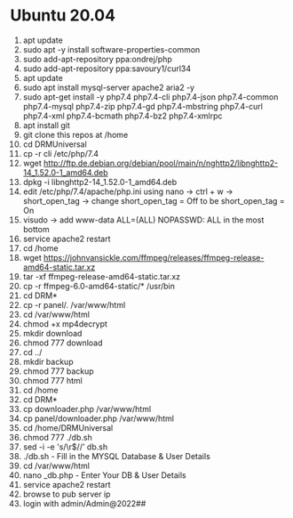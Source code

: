 # Ubuntu 20.04
1. apt update
2. sudo apt -y install software-properties-common
3. sudo add-apt-repository ppa:ondrej/php
4. sudo add-apt-repository ppa:savoury1/curl34
5. apt update
6. sudo apt install mysql-server apache2 aria2 -y
7. sudo apt-get install -y php7.4 php7.4-cli php7.4-json php7.4-common php7.4-mysql php7.4-zip php7.4-gd php7.4-mbstring php7.4-curl php7.4-xml php7.4-bcmath php7.4-bz2 php7.4-xmlrpc
8. apt install git
9. git clone this repos at /home
10. cd DRMUniversal
11. cp -r cli /etc/php/7.4
12. wget http://ftp.de.debian.org/debian/pool/main/n/nghttp2/libnghttp2-14_1.52.0-1_amd64.deb
13. dpkg -i libnghttp2-14_1.52.0-1_amd64.deb
14. edit /etc/php/7.4/apache/php.ini using nano -> ctrl + w -> short_open_tag -> change short_open_tag = Off to be short_open_tag = On 
15. visudo -> add www-data ALL=(ALL) NOPASSWD: ALL in the most bottom
16. service apache2 restart
17. cd /home
18. wget https://johnvansickle.com/ffmpeg/releases/ffmpeg-release-amd64-static.tar.xz
19. tar -xf ffmpeg-release-amd64-static.tar.xz
20. cp -r ffmpeg-6.0-amd64-static/* /usr/bin
21. cd DRM*
22. cp -r panel/. /var/www/html
23. cd /var/www/html
24. chmod +x mp4decrypt
25. mkdir download
26. chmod 777 download
27. cd ../
28. mkdir backup
29. chmod 777 backup
30. chmod 777 html
31. cd /home
32. cd DRM*
33. cp downloader.php /var/www/html
34. cp panel/downloader.php /var/www/html
35. cd /home/DRMUniversal
36. chmod 777 ./db.sh
37. sed -i -e 's/\r$//' db.sh
38. ./db.sh - Fill in the MYSQL Database & User Details
39. cd /var/www/html
40. nano _db.php - Enter Your DB & User Details
41. service apache2 restart
42. browse to pub server ip
43. login with admin/Admin@2022##
